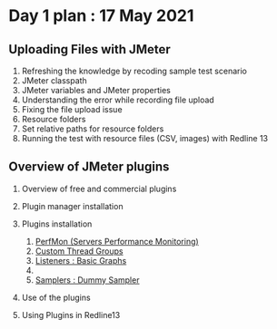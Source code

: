 # Day 1 plan : 17 May 2021

## Uploading Files with JMeter

1. Refreshing the knowledge by recoding sample test scenario
2. JMeter classpath
3. JMeter variables and JMeter properties
4. Understanding the error while recording file upload
5. Fixing the file upload issue
6. Resource folders
7. Set relative paths for resource folders
8. Running the test with resource files (CSV, images) with Redline 13

## Overview of JMeter plugins

1. Overview of free and commercial plugins
2. Plugin manager installation
3. Plugins installation
    1. [PerfMon (Servers Performance Monitoring)]( https://jmeter-plugins.org/wiki/PerfMon/)
    2. [Custom Thread Groups](https://jmeter-plugins.org/wiki/ConcurrencyThreadGroup/)
    3. [Listeners : Basic Graphs](https://jmeter-plugins.org/wiki/ResponseTimesOverTime/)
    4. []()
    5. [Samplers : Dummy Sampler]( https://jmeter-plugins.org/wiki/DummySampler/)

4. Use of the plugins 
5. Using Plugins in Redline13